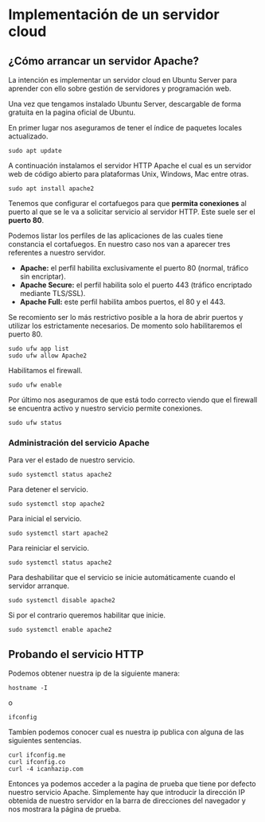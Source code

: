 # Implementación de un servidor cloud

## ¿Cómo arrancar un servidor Apache?

La intención es implementar un servidor cloud en Ubuntu Server para aprender con ello sobre gestión de servidores y programación web.

Una vez que tengamos instalado Ubuntu Server, descargable de forma gratuita en la pagina oficial de Ubuntu.

En primer lugar nos aseguramos de tener el índice de paquetes locales actualizado.

~~~
sudo apt update
~~~

A continuación instalamos el servidor HTTP Apache el cual es un servidor web de código abierto para plataformas Unix, Windows, Mac entre otras.

~~~
sudo apt install apache2
~~~

Tenemos que configurar el cortafuegos para que **permita conexiones** al puerto al que se le va a solicitar servicio al servidor HTTP. Este suele ser el **puerto 80**.

Podemos listar los perfiles de las aplicaciones de las cuales tiene constancia el cortafuegos. En nuestro caso nos van a aparecer tres referentes a nuestro servidor.

* **Apache:** el perfil habilita exclusivamente el puerto 80 (normal, tráfico sin encriptar).
* **Apache Secure:** el perfil habilita solo el puerto 443 (tráfico encriptado mediante TLS/SSL).
* **Apache Full:** este perfil habilita ambos puertos, el 80 y el 443.

Se recomiento ser lo más restrictivo posible a la hora de abrir puertos y utilizar los estrictamente necesarios. De momento solo habilitaremos el puerto 80.

~~~
sudo ufw app list
sudo ufw allow Apache2
~~~

Habilitamos el firewall.

~~~
sudo ufw enable
~~~

Por último nos aseguramos de que está todo correcto viendo que el firewall se encuentra activo y nuestro servicio permite conexiones.

~~~
sudo ufw status
~~~

### Administración del servicio Apache

Para ver el estado de nuestro servicio.

~~~
sudo systemctl status apache2
~~~

Para detener el servicio.

~~~
sudo systemctl stop apache2
~~~

Para inicial el servicio.

~~~
sudo systemctl start apache2
~~~

Para reiniciar el servicio.

~~~
sudo systemctl status apache2
~~~

Para deshabilitar que el servicio se inicie automáticamente cuando el servidor arranque.

~~~
sudo systemctl disable apache2
~~~

Si por el contrario queremos habilitar que inicie.

~~~
sudo systemctl enable apache2
~~~

## Probando el servicio HTTP

Podemos obtener nuestra ip de la siguiente manera:
~~~
hostname -I
~~~
o
~~~
ifconfig
~~~
Tambíen podemos conocer cual es nuestra ip publica con alguna de las siguientes sentencias.

~~~
curl ifconfig.me
curl ifconfig.co
curl -4 icanhazip.com
~~~

Entonces ya podemos acceder a la pagina de prueba que tiene por defecto nuestro servicio Apache. Simplemente hay que introducir la dirección IP obtenida de nuestro servidor en la barra de direcciones del navegador y nos mostrara la página de prueba.








